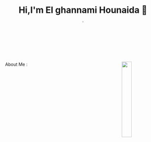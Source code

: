<h1 align="center">Hi,I'm El ghannami Hounaida 👋</h1>
<p align="center">
  <a href="https://www.linkedin.com/in/el-ghannami-hounaida-a35202216/"><img src="https://cdn-icons-png.flaticon.com/512/174/174857.png" width="3%"/></a>
  
  </p>
  <img src="C:\Users\Hounaida\Downloads\2778464-removebg-preview.png" align="right" width="25%"/>
  



About Me :

